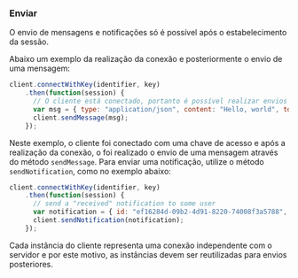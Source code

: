 ### Enviar

O envio de mensagens e notificações só é possível após o estabelecimento da sessão.

Abaixo um exemplo da realização da conexão e posteriormente o envio de uma mensagem:

```javascript
client.connectWithKey(identifier, key)
    .then(function(session) {
      // O cliente está conectado, portanto é possível realizar envios a partir daqui
      var msg = { type: "application/json", content: "Hello, world", to: "my@friend.com" };
      client.sendMessage(msg);
    });
```

Neste exemplo, o cliente foi conectado com uma chave de acesso e após a realização da conexão, o foi realizado o envio de uma mensagem através do método `sendMessage`. Para enviar uma notificação, utilize o método `sendNotification`, como no exemplo abaixo:

```javascript
client.connectWithKey(identifier, key)
    .then(function(session) {
      // send a "received" notification to some user
      var notification = { id: "ef16284d-09b2-4d91-8220-74008f3a5788", to: "my@friend.com", event: Lime.NotificationEvent.RECEIVED };
      client.sendNotification(notification);
    });
```

Cada instância do cliente representa uma conexão independente com o servidor e por este motivo, as instâncias devem ser reutilizadas para envios posteriores.

